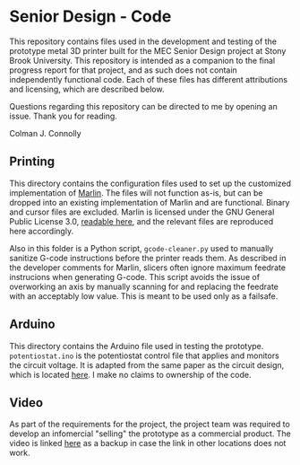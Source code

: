 # Senior Design - Code
This repository contains files used in the development and testing of the prototype metal 3D printer built for the MEC Senior Design project at Stony Brook University. This repository is intended as a companion to the final progress report for that project, and as such does not contain independently functional code. Each of these files has different attributions and licensing, which are described below.

Questions regarding this repository can be directed to me by opening an issue. Thank you for reading.

Colman J. Connolly

## Printing
This directory contains the configuration files used to set up the customized implementation of [Marlin](https://marlinfw.org). The files will not function as-is, but can be dropped into an existing implementation of Marlin and are functional. Binary and cursor files are excluded. Marlin is licensed under the GNU General Public License 3.0, [readable here](https://github.com/MarlinFirmware/Marlin?tab=GPL-3.0-1-ov-file#readme), and the relevant files are reproduced here accordingly.

Also in this folder is a Python script, `gcode-cleaner.py` used to manually sanitize G-code instructions before the printer reads them. As described in the developer comments for Marlin, slicers often ignore maximum feedrate instrucions when generating G-code. This script avoids the issue of overworking an axis by manually scanning for and replacing the feedrate with an acceptably low value. This is meant to be used only as a failsafe.

## Arduino
This directory contains the Arduino file used in testing the prototype. `potentiostat.ino` is the potentiostat control file that applies and monitors the circuit voltage. It is adapted from the same paper as the circuit design, which is located [here](https://repositories.lib.utexas.edu/bitstream/handle/2152/84727/Development_of_a_low-cost_Arduino-based_potentiostat.pdf). I make no claims to ownership of the code.

## Video
As part of the requirements for the project, the project team was required to develop an infomercial "selling" the prototype as a commercial product. The video is linked [here][def] as a backup in case the link in other locations does not work.


[def]: https://www.youtube.com/watch?v=WHJGyY8imms
